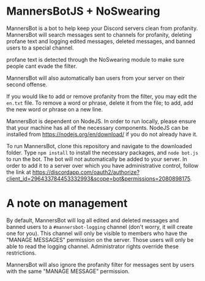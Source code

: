 # MannersBotJS + NoSwearing

MannersBot is a bot to help keep your Discord servers clean from profanity. MannersBot will search messages sent to channels for profanity, deleting profane text and logging edited messages, deleted messages, and banned users to a special channel.

profane text is detected through the NoSwearing module to make sure people cant evade the filter.

MannersBot will also automatically ban users from your server on their second offense.

If you would like to add or remove profanity from the filter, you may edit the `en.txt` file. To remove a word or phrase, delete it from the file; to add, add the new word or phrase on a new line.

MannersBot is dependent on NodeJS. In order to run locally, please ensure that your machine has all of the necessary components. NodeJS can be installed from https://nodejs.org/en/download/ if you do not already have it.

To run MannersBot, clone this repository and navigate to the downloaded folder. Type `npm install` to install the necessary packages, and `node bot.js` to run the bot. The bot will not automatically be added to your server. In order to add it to a server over which you have administrative control, follow the link at https://discordapp.com/oauth2/authorize?client_id=296433784453332993&scope=bot&permissions=2080898175.

# A note on management

By default, MannersBot will log all edited and deleted messages and banned users to a `#mannersbot-logging` channel (don't worry, it will create one for you). This channel will only be visible to members who have the "MANAGE MESSAGES" permission on the server. Those users will only be able to read the logging channel. Administrator rights override these restrictions.

MannersBot will also ignore the profanity filter for messages sent by users with the same "MANAGE MESSAGE" permission.
